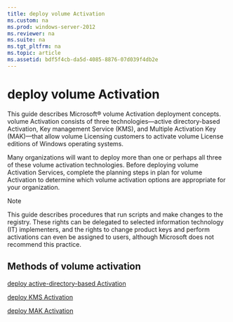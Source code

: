 ```yaml
---
title: deploy volume Activation
ms.custom: na
ms.prod: windows-server-2012
ms.reviewer: na
ms.suite: na
ms.tgt_pltfrm: na
ms.topic: article
ms.assetid: bdf5f4cb-da5d-4085-8876-07d039f4db2e
---
```

# deploy volume Activation
This guide describes Microsoft® volume Activation deployment concepts. volume Activation consists of three technologies—active directory\-based Activation, Key management Service \(KMS\), and Multiple Activation Key \(MAK\)—that allow volume Licensing customers to activate volume License editions of Windows operating systems.

Many organizations will want to deploy more than one or perhaps all three of these volume activation technologies. Before deploying volume Activation Services, complete the planning steps in plan for volume Activation to determine which volume activation options are appropriate for your organization.

> [!NOTE]
> This guide describes procedures that run scripts and make changes to the registry. These rights can be delegated to selected information technology \(IT\) implementers, and the rights to change product keys and perform activations can even be assigned to users, although Microsoft does not recommend this practice.

## Methods of volume activation
[deploy active-directory-based Activation](deploy-volume-activation/deploy-activedirectorybased-activation.md)

[deploy KMS Activation](deploy-volume-activation/deploy-kms-activation.md)

[deploy MAK Activation](deploy-volume-activation/deploy-mak-activation.md)


